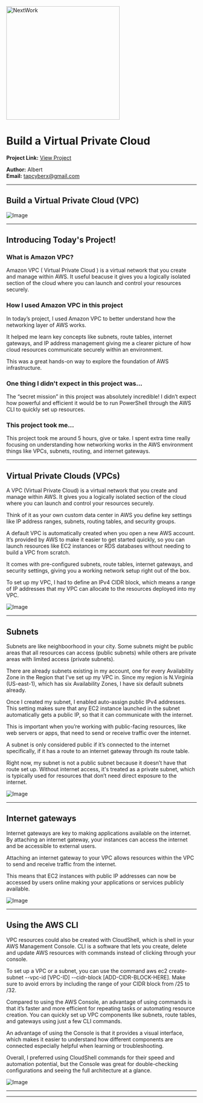 <img src="https://cdn.prod.website-files.com/677c400686e724409a5a7409/6790ad949cf622dc8dcd9fe4_nextwork-logo-leather.svg" alt="NextWork" width="300" />

# Build a Virtual Private Cloud

**Project Link:** [View Project](http://learn.nextwork.org/projects/aws-networks-vpc)

**Author:** Albert  
**Email:** tapcyberx@gmail.com

---

## Build a Virtual Private Cloud (VPC)

![Image](http://learn.nextwork.org/delighted_indigo_timid_orc/uploads/aws-networks-vpc_2facf927)

---

## Introducing Today's Project!

### What is Amazon VPC?

Amazon VPC ( Virtual Private Cloud ) is a virtual network that you create and manage within AWS. It useful beacuse  it gives you a logically isolated section of the cloud where you can launch and control your resources securely.


### How I used Amazon VPC in this project

In today’s project, I used Amazon VPC to better understand how the networking layer of AWS works.

It helped me learn key concepts like subnets, route tables, internet gateways, and IP address management giving me a clearer picture of how cloud resources communicate securely within an environment.

This was a great hands-on way to explore the foundation of AWS infrastructure.



### One thing I didn't expect in this project was...

The “secret mission” in this project was absolutely incredible! I didn’t expect how powerful and efficient it would be to run PowerShell through the AWS CLI to quickly set up resources.



### This project took me...

This project took me around 5 hours, give or take. I spent extra time really focusing on understanding how networking works in the AWS environment things like VPCs, subnets, routing, and internet gateways.

---

## Virtual Private Clouds (VPCs)

A VPC (Virtual Private Cloud) is a virtual network that you create and manage within AWS. It gives you a logically isolated section of the cloud where you can launch and control your resources securely.

Think of it as your own custom data center in AWS you define key settings like IP address ranges, subnets, routing tables, and security groups. 

A default VPC is automatically created when you open a new AWS account. It’s provided by AWS to make it easier to get started quickly, so you can launch resources like EC2 instances or RDS databases without needing to build a VPC from scratch.

It comes with pre-configured subnets, route tables, internet gateways, and security settings, giving you a working network setup right out of the box.



To set up my VPC, I had to define an IPv4 CIDR block, which means a range of IP addresses that my VPC can allocate to the resources deployed into my VPC.

![Image](http://learn.nextwork.org/delighted_indigo_timid_orc/uploads/aws-networks-vpc_2facf927)

---

## Subnets

Subnets are like neighboorhood in your city. Some subnets might be public areas that all resources can access (public subnets) while others are private areas with limited access (private subnets).

There are already subnets existing in my account, one for every  Availability Zone in the Region that I've set up my VPC in. Since my region is  N.Virginia (US-east-1), which has six Availability Zones,  I have six default subnets already.

Once I created my subnet, I enabled auto-assign public IPv4 addresses.
This setting makes sure that any EC2 instance launched in the subnet automatically gets a public IP, so that it can communicate with the internet.

This is important when you’re working with public-facing resources, like web servers or apps, that need to send or receive traffic over the internet.

A subnet is only considered public if it’s connected to the internet specifically, if it has a route to an internet gateway through its route table.

Right now, my subnet is not a public subnet because it doesn’t have that route set up. Without internet access, it's treated as a private subnet, which is typically used for resources that don’t need direct exposure to the internet.



![Image](http://learn.nextwork.org/delighted_indigo_timid_orc/uploads/aws-networks-vpc_157c4219)

---

## Internet gateways

Internet gateways are key to making applications available on the internet. By attaching an internet gateway, your instances can access the internet and be accessible to external users.

Attaching an internet gateway to your VPC allows resources within the VPC to send and receive traffic from the internet.

This means that EC2 instances with public IP addresses can now be accessed by users online making your applications or services publicly available. 

![Image](http://learn.nextwork.org/delighted_indigo_timid_orc/uploads/aws-networks-vpc_4ae90410)

---

## Using the AWS CLI

VPC resources could also be created with CloudShell, which is shell in your AWS Management Console.
CLI is a software that lets you create, delete and update AWS resources with commands instead of clicking through your console.

To set up a VPC or a subnet, you can use the command aws ec2 create-subnet --vpc-id [VPC-ID] --cidr-block [ADD-CIDR-BLOCK-HERE]. Make sure to avoid errors by including the range of your CIDR block from /25 to /32.


Compared to using the AWS Console, an advantage of using commands is that it’s faster and more efficient for repeating tasks or automating resource creation. You can quickly set up VPC components like subnets, route tables, and gateways using just a few CLI commands.

An advantage of using the Console is that it provides a visual interface, which makes it easier to understand how different components are connected especially helpful when learning or troubleshooting.

Overall, I preferred using CloudShell commands for their speed and automation potential, but the Console was great for double-checking configurations and seeing the full architecture at a glance.

![Image](http://learn.nextwork.org/delighted_indigo_timid_orc/uploads/aws-networks-vpc_9b2465411)

---

---

